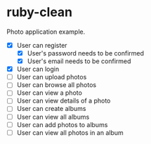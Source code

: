 # ruby-clean

Photo application example.

- [x] User can register
    - [x] User's password needs to be confirmed
    - [x] User's email needs to be confirmed
- [x] User can login
- [ ] User can upload photos
- [ ] User can browse all photos
- [ ] User can view a photo
- [ ] User can view details of a photo
- [ ] User can create albums
- [ ] User can view all albums
- [ ] User can add photos to albums
- [ ] User can view all photos in an album
